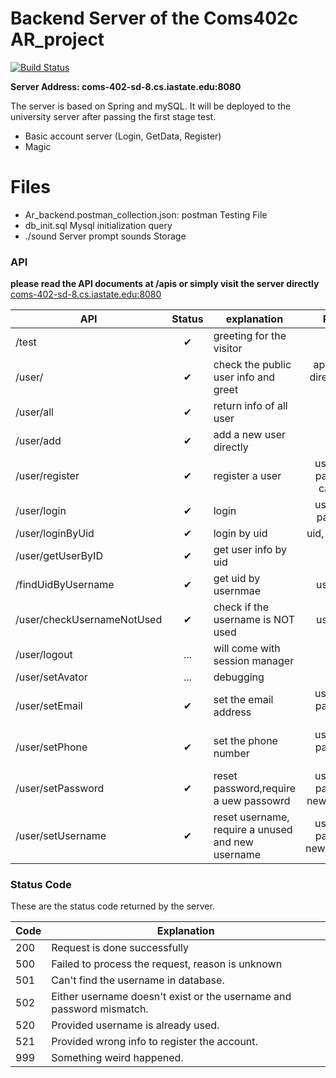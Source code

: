 # Backend Server of the Coms402c AR_project 

[![Build Status](https://travis-ci.org/joemccann/dillinger.svg?branch=master)](https://travis-ci.org/joemccann/dillinger)

**Server Address: coms-402-sd-8.cs.iastate.edu:8080**

The server is based on Spring and mySQL.
It will be deployed to the university server after passing the first stage test.
  - Basic account server (Login, GetData, Register)
  - Magic

# Files
- Ar_backend.postman_collection.json:
    postman Testing File
- db_init.sql
    Mysql initialization query
- ./sound
    Server prompt sounds Storage
### API
**please read the API documents at /apis or simply visit the server directly**
<coms-402-sd-8.cs.iastate.edu:8080>

| API |Status|explanation|Param.
| ------ | :-: | ------ |:-: |
| /test |✔|greeting for the visitor|
| /user/<UID> |✔|check the public user info and greet|append uid directly, e.g.: /user/<UID>
| /user/all |✔|return info of all user|
| /user/add |✔|add a new user directly <run db_init.sql after using>|
| /user/register |✔|register a user|username, password, category
| /user/login |✔|login|username, password|
| /user/loginByUid |✔|login by uid|uid, password|
| /user/getUserByID |✔|get user info by uid|uid
|/findUidByUsername|✔|get uid by usernmae|usernmae
| /user/checkUsernameNotUsed |✔|check if the username is NOT used|username
| /user/logout |...|will come with session manager|
| /user/setAvator |...|debugging
| /user/setEmail |✔|set the email address| username, password, email|
| /user/setPhone |✔|set the phone number|username, password, phone|
| /user/setPassword |✔|reset password,require a uew passowrd|username, password, newPassword|
| /user/setUsername |✔|reset username, require a unused and new username|username, password, newUsername|

### Status Code
These are the status code returned by the server.

| Code |Explanation|
| ------ | ------ |
|200|Request is done successfully|
|500|Failed to process the request, reason is unknown|
|501|Can't find the username in database.|
|502|Either username doesn't exist or the username and password mismatch.|
|520|Provided username is already used.|
|521|Provided wrong info to register the account.|
|999|Something weird happened.|